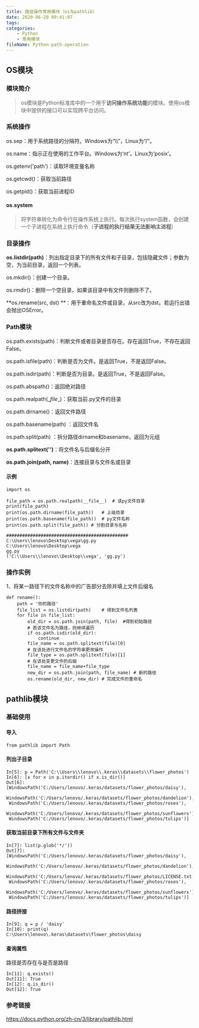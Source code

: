 ```yaml
---
title: 路径操作常用模块（os与pathlib）
date: 2020-06-20 09:41:07
tags:
categories:
	- Python
	- 常用模块
fileName: Python-path-operation
---
```


## OS模块

### 模块简介

> os模块是Python标准库中的一个用于**访问操作系统功能**的模块。使用os模块中提供的接口可以实现跨平台访问。



### 系统操作

os.sep：用于系统路径的分隔符。Windows为“\\\”，Linux为“/”。

os.name：指示正在使用的工作平台。Windows为‘nt’，Linux为‘posix’。

os.getenv('path')：读取环境变量名称

os.getcwd()：获取当前路径

os.getpid()：获取当前进程ID

#### os.system

> 将字符串转化为命令行在操作系统上执行。每次执行system函数，会创建一个子进程在系统上执行命令（**子进程的执行结果无法影响主进程**）





### 目录操作

**os.listdir(path)**：列出指定目录下的所有文件和子目录，包括隐藏文件；参数为空，为当前目录，返回一个列表。

os.mkdir()：创建一个目录。

os.rmdir()：删除一个空目录，如果该目录中有文件则删除不了。



**os.rename(src, dst) **：用于重命名文件或目录，从src改为dst。若运行出错会抛出OSError。



### Path模块

os.path.exists(path)：判断文件或者目录是否存在。存在返回True，不存在返回False。

os.path.isfile(path)：判断是否为文件。是返回True，不是返回False。

os.path.isdir(path)：判断是否为目录。是返回True，不是返回False。



os.path.abspath()：返回绝对路径

os.path.realpath(\__file__)：获取当前.py文件的目录

os.path.dirname()：返回文件路径

os.path.basename(path) ：返回文件名



os.path.split(path) ：拆分路径dirname和basename，返回为元组

**os.path.splitext('')**：将文件名与后缀名分开



**os.path.join(path, name)**：连接目录与文件名或目录



#### 示例

```
import os

file_path = os.path.realpath(__file__)  # 该py文件目录
print(file_path)
print(os.path.dirname(file_path))   # 上级目录
print(os.path.basename(file_path))  # py文件名称
print(os.path.split(file_path)) # 分割目录与名称

##############################################
C:\Users\lenovo\Desktop\vega\gg.py
C:\Users\lenovo\Desktop\vega
gg.py
('C:\\Users\\lenovo\\Desktop\\vega', 'gg.py')
```



### 操作实例

1、将某一路径下的文件名称中的广告部分去除并填上文件后缀名

```
def rename():
    path = '你的路径'
    file_list = os.listdir(path)	# 得到文件名列表
    for file in file_list:
        old_dir = os.path.join(path, file)	#得到初始路径
        # 若该文件名为路径，则继续遍历
        if os.path.isdir(old_dir):
            continue
        file_name = os.path.splitext(file)[0]
        # 在该处进行文件名的字符串更改操作
        file_type = os.path.splitext(file)[1]
        # 在该处变更文件的后缀
        file_name = file_name+file_type
        new_dir = os.path.join(path, file_name)	# 新的路径
        os.rename(old_dir, new_dir)	# 完成文件的重命名
```



## pathlib模块

### 基础使用

#### 导入

```
from pathlib import Path
```

#### 列出子目录

```
In[5]: p = Path('C:\\Users\\lenovo\\.keras\\datasets\\flower_photos')
In[6]: [x for x in p.iterdir() if x.is_dir()]
Out[6]: 
[WindowsPath('C:/Users/lenovo/.keras/datasets/flower_photos/daisy'),
 WindowsPath('C:/Users/lenovo/.keras/datasets/flower_photos/dandelion'),
 WindowsPath('C:/Users/lenovo/.keras/datasets/flower_photos/roses'),
 WindowsPath('C:/Users/lenovo/.keras/datasets/flower_photos/sunflowers'),
 WindowsPath('C:/Users/lenovo/.keras/datasets/flower_photos/tulips')]
```

#### 获取当前目录下所有文件与文件夹

```
In[7]: list(p.glob('*/'))
Out[7]: 
[WindowsPath('C:/Users/lenovo/.keras/datasets/flower_photos/daisy'),
 WindowsPath('C:/Users/lenovo/.keras/datasets/flower_photos/dandelion'),
 WindowsPath('C:/Users/lenovo/.keras/datasets/flower_photos/LICENSE.txt'),
 WindowsPath('C:/Users/lenovo/.keras/datasets/flower_photos/roses'),
 WindowsPath('C:/Users/lenovo/.keras/datasets/flower_photos/sunflowers'),
 WindowsPath('C:/Users/lenovo/.keras/datasets/flower_photos/tulips')]
```

#### 路径拼接

```
In[9]: q = p / 'daisy'
In[10]: print(q)
C:\Users\lenovo\.keras\datasets\flower_photos\daisy
```

#### 查询属性

路径是否存在与是否是路径

```
In[11]: q.exists()
Out[11]: True
In[12]: q.is_dir()
Out[12]: True
```





### 参考链接

https://docs.python.org/zh-cn/3/library/pathlib.html